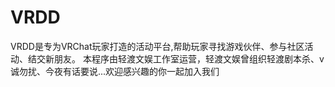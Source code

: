 # VRDD
VRDD是专为VRChat玩家打造的活动平台,帮助玩家寻找游戏伙伴、参与社区活动、结交新朋友。 本程序由轻渡文娱工作室运营，轻渡文娱曾组织轻渡剧本杀、v诚勿扰、今夜有话要说...欢迎感兴趣的你一起加入我们

